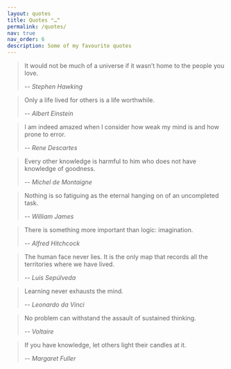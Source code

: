 ```yaml
---
layout: quotes
title: Quotes ❝…❞
permalink: /quotes/
nav: true
nav_order: 6
description: Some of my favourite quotes
---
```


> It would not be much of a universe if it wasn’t home to the people you love.
>
> -- _Stephen Hawking_

> Only a life lived for others is a life worthwhile.
>
> -- _Albert Einstein_

> I am indeed amazed when I consider how weak my mind is and how prone to error.
>
> -- _Rene Descartes_

> Every other knowledge is harmful to him who does not have knowledge of goodness.
>
> -- _Michel de Montaigne_

> Nothing is so fatiguing as the eternal hanging on of an uncompleted task.
>
> -- _William James_

> There is something more important than logic: imagination.
>
> -- _Alfred Hitchcock_

> The human face never lies. It is the only map that records all the territories where we have lived.
>
> -- _Luis Sepúlveda_

> Learning never exhausts the mind.
>
> -- _Leonardo da Vinci_

> No problem can withstand the assault of sustained thinking.
>
> -- _Voltaire_

> If you have knowledge, let others light their candles at it.
>
> -- _Margaret Fuller_
